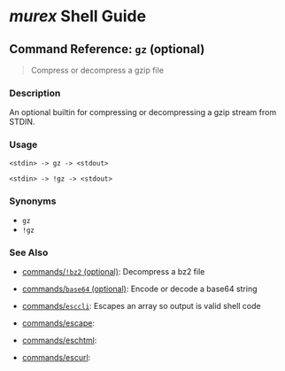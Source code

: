 # _murex_ Shell Guide

## Command Reference: `gz` (optional)

> Compress or decompress a gzip file

### Description

An optional builtin for compressing or decompressing a gzip stream from STDIN.

### Usage

    <stdin> -> gz -> <stdout>
    
    <stdin> -> !gz -> <stdout>

### Synonyms

* `gz`
* `!gz`


### See Also

* [commands/`!bz2` (optional)](../commands/bz2.md):
  Decompress a bz2 file
* [commands/`base64` (optional)](../commands/base64.md):
  Encode or decode a base64 string
* [commands/`esccli`](../commands/esccli.md):
  Escapes an array so output is valid shell code
* [commands/escape](../commands/escape.md):
  
* [commands/eschtml](../commands/eschtml.md):
  
* [commands/escurl](../commands/escurl.md):
  
